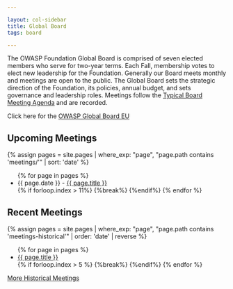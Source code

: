 ```yaml
---

layout: col-sidebar
title: Global Board
tags: board

---
```


<!-- rebuild 6 -->

The OWASP Foundation Global Board is comprised of seven elected members who serve for two-year terms. Each Fall, membership votes to elect new leadership for the Foundation. Generally our Board meets monthly and meetings are open to the public. The Global Board sets the strategic direction of the Foundation, its policies, annual budget, and sets governance and leadership roles. Meetings follow the [Typical Board Meeting Agenda](/typical_agenda) and are recorded.

Click here for the [OWASP Global Board EU](https://owasp.org/www-board-eu/)


## Upcoming Meetings

{% assign pages = site.pages | where_exp: "page", "page.path contains 'meetings/'" | sort: 'date'  %}
<ul>
{% for page in pages %}
 <li>{{ page.date }} - <a href='/{{ page.url }}'>{{ page.title }}</a></li> 
 {% if forloop.index > 11%}
  {%break%}
 {%endif%}
{% endfor %}
</ul>

## Recent Meetings

{% assign pages = site.pages | where_exp: "page", "page.path contains 'meetings-historical'" | order: 'date' | reverse %}
<ul>
{% for page in pages %}
 <li><a href='/{{ page.url }}'>{{ page.title }}</a></li>
 {% if forloop.index > 5 %}
 {%break%}
 {%endif%}
{% endfor %}
</ul>

<a href="javascript: t = Date.now(); location.assign('/?v=' + t + '#div-historical');">More Historical Meetings</a>
